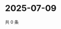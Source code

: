 # 2025-07-09

共 0 条

<!-- BEGIN ZHIHUVIDEO -->
<!-- 最后更新时间 Wed Jul 09 2025 11:49:21 GMT+0800 (China Standard Time) -->

<!-- END ZHIHUVIDEO -->
